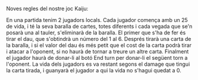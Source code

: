 Noves regles del nostre joc Kaiju:

En una partida tenim 2 jugadors locals. Cada jugador comença amb un 25 de vida, i té la seva baralla de cartes, totes diferents i cada vegada que se'n posarà una al tauler, s'eliminarà de la baralla. 
El primer que s'ha de fer és tirar el dau, que s'obtindrà un número del 1 al 6. Després tirarà una carta de la baralla, i si el valor del dau és més petit que el cost de la carta podrà tirar i atacar a l'oponent,
si no haurà de tornar a treure un altre carta. 
Finalment el jugador haurà de donar-li al botó End turn per donar-li el següent torn a l'oponent.
La vida dels jugadors es va restant segons el damage que tingui la carta tirada, i guanyarà el jugador a qui la vida no s'hagui quedat a 0.
